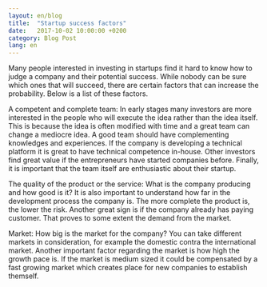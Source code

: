 ```yaml
---
layout: en/blog
title:  "Startup success factors"
date:   2017-10-02 10:00:00 +0200
category: Blog Post
lang: en
---
```

Many people interested in investing in startups find it hard to know how to judge a company and their potential success. While nobody can be sure which ones that will succeed, there are certain factors that can increase the probability. Below is a list of these factors.

A competent and complete team: In early stages many investors are more interested in the people who will execute the idea rather than the idea itself. This is because the idea is often modified with time and a great team can change a mediocre idea. A good team should have complementing knowledges and experiences. If the company is developing a technical platform it is great to have technical competence in-house. Other investors find great value if the entrepreneurs have started companies before. Finally, it is important that the team itself are enthusiastic about their startup.

The quality of the product or the service: What is the company producing and how good is it? It is also important to understand how far in the development process the company is. The more complete the product is, the lower the risk. Another great sign is if the company already has paying customer. That proves to some extent the demand from the market.

Market: How big is the market for the company? You can take different markets in consideration, for example the domestic contra the international market. Another important factor regarding the market is how high the growth pace is. If the market is medium sized it could be compensated by a fast growing market which creates place for new companies to establish themself.